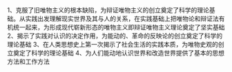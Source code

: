 1、克服了旧唯物主义的根本缺陷，为辩证唯物主义的创立奠定了科学的理论基础。从实践出发理解现实世界及其与人的关系，在实践基础上把唯物论和辩证法有机统一起来，为形成现代崭新形态的唯物主义即辩证唯物主义理论奠定了坚实基础
2、揭示了实践对认识的决定作用，为能动的、革命的反映论的创立奠定了科学的理论基础
3、在人类思想史上第一次揭示了社会生活的实践本质，为唯物史观的创立奠定了科学的理论基础
4、为人们能动地认识世界和改造世界提供了基本的思想方法和工作方法